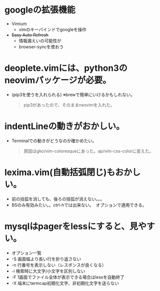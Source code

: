 # googleの拡張機能
- Vimium
  - vimのキーバインドでgoogleを操作
- ~~Easy Auto Refresh~~
  - 情報漏えいの可能性が
  - browser-syncを使おう

# deoplete.vimには、python3のneovimパッケージが必要。

- (pip3を使うを入れられる) ※brewで簡単にいけるかもしれない。
    >pip3があったので、そのままneovimを入れた。

# indentLineの動きがおかしい。

- Terminalでの動きがどうなのか確かめたい。
    >原因はgko/vim-coloresqueにあった。ap/vim-css-colorに変えた。

# lexima.vim(自動括弧閉じ)もおかしい。

- 前の括弧を消しても、後ろの括弧が消えない。。。
- BSのみ有効みたい。。ctrl-hでは出来ない。　オプションで適用できる。

# mysqlはpagerをlessにすると、見やすい。

- オプション一覧
- -S   画面幅より長い行を折り返さない
- -n   行番号を表示しない（レスポンスが良くなる）
- -i   検索時に大文字/小文字を区別しない
- -F   1画面でファイル全体が表示できる場合はlessを自動終了
- -X   端末にtermcap初期化文字、非初期化文字を送らない
